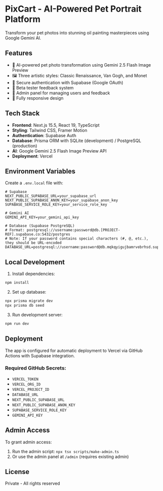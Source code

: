 # PixCart - AI-Powered Pet Portrait Platform

Transform your pet photos into stunning oil painting masterpieces using Google Gemini AI.

## Features

- 🎨 AI-powered pet photo transformation using Gemini 2.5 Flash Image Preview
- 🖼️ Three artistic styles: Classic Renaissance, Van Gogh, and Monet
- 🔐 Secure authentication with Supabase (Google OAuth)
- 💬 Beta tester feedback system
- 👤 Admin panel for managing users and feedback
- 📱 Fully responsive design

## Tech Stack

- **Frontend**: Next.js 15.5, React 19, TypeScript
- **Styling**: Tailwind CSS, Framer Motion
- **Authentication**: Supabase Auth
- **Database**: Prisma ORM with SQLite (development) / PostgreSQL (production)
- **AI**: Google Gemini 2.5 Flash Image Preview API
- **Deployment**: Vercel

## Environment Variables

Create a `.env.local` file with:

```env
# Supabase
NEXT_PUBLIC_SUPABASE_URL=your_supabase_url
NEXT_PUBLIC_SUPABASE_ANON_KEY=your_supabase_anon_key
SUPABASE_SERVICE_ROLE_KEY=your_service_role_key

# Gemini AI
GEMINI_API_KEY=your_gemini_api_key

# Database (Supabase PostgreSQL)
# Format: postgresql://username:password@db.[PROJECT-REF].supabase.co:5432/postgres
# Note: If your password contains special characters (#, @, etc.), they should be URL-encoded
DATABASE_URL=postgresql://username:password@db.mqkqyigujbamrvebrhsd.supabase.co:5432/postgres
```

## Local Development

1. Install dependencies:
```bash
npm install
```

2. Set up database:
```bash
npx prisma migrate dev
npx prisma db seed
```

3. Run development server:
```bash
npm run dev
```

## Deployment

The app is configured for automatic deployment to Vercel via GitHub Actions with Supabase integration.

### Required GitHub Secrets:
- `VERCEL_TOKEN`
- `VERCEL_ORG_ID`
- `VERCEL_PROJECT_ID`
- `DATABASE_URL`
- `NEXT_PUBLIC_SUPABASE_URL`
- `NEXT_PUBLIC_SUPABASE_ANON_KEY`
- `SUPABASE_SERVICE_ROLE_KEY`
- `GEMINI_API_KEY`

## Admin Access

To grant admin access:
1. Run the admin script: `npx tsx scripts/make-admin.ts`
2. Or use the admin panel at `/admin` (requires existing admin)

## License

Private - All rights reserved
